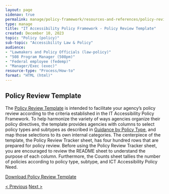 ```yaml
---
layout: page
sidenav: true
permalink: manage/policy-framework/resources-and-references/policy-review-template/
type: manage
title: "IT Accessibility Policy Framework - Policy Review Template"
created: December 10, 2023
topic: "Policy (policy)"
sub-topic: "Accessibility Law & Policy"
audience:
- "Lawmakers and Policy Officials (law-policy)"
- "508 Program Manager (508pm)"
- "Federal employee (fedemp)"
- "Manager/Exec (exec)"
resource-type: "Process/How-to"
format: "HTML (html)"
---
```

<h2 id="standards">
  Policy Review Template
</h2>
The <a href="https://assets.section508.gov/files/Policy+Review+Template.xlsx" download="Policy Review Template.xlsx">Policy Review Template</a> is intended to facilitate your agency’s policy review according to the criteria established in the IT Accessibility Policy Framework. To help harmonize the variety of ways agencies organize their policy directives, the template provides agencies with columns to select policy types and subtypes as described in <a href="{{site.baseurl}}/manage/policy-framework/guidance-by-policy-type/approach/">Guidance by Policy Type</a>, and map those selections to its own internal categories. The centerpiece of the template, the Policy Review Tracker sheet, has four hundred rows that are prepared for policy review. Before using the Policy Review Tracker sheet, you are encouraged to review the README sheet to understand the purpose of each column. Furthermore, the Counts sheet tallies the number of policies according to policy type, subtype, and ICT Accessibility Policy Need.


<a id ="policy-download" href="https://assets.section508.gov/files/Policy+Review+Template.xlsx" download="Policy Review Template.xlsx">Download Policy Review Template</a>
<br>
<div>
<div id="prev-next-section">
    <a class="prev-page" title="Go to previous page" 
      href="{{site.baseurl}}/manage/policy-framework/guidance-by-policy-type/real-property-management/"> < Previous</a>
    <a class="prev-page" title="Go to next page"
      href="{{site.baseurl}}/manage/policy-framework/resources-and-references/all-policy-types-and-subtypes/"> 
      Next >
    </a>
</div>
</div>

